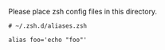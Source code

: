 Please place zsh config files in this directory.

```
# ~/.zsh.d/aliases.zsh

alias foo='echo "foo"'
````
